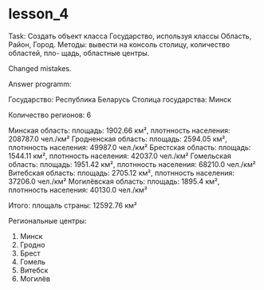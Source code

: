 # lesson_4

Task:
Создать объект класса Государство, используя классы Область, Район,
Город. Методы: вывести на консоль столицу, количество областей, пло-
щадь, областные центры.

Changed mistakes.

Answer programm:

Государство: Республика Беларусь
Столица государства:  Минск

Количество регионов: 6

Минская область: площадь: 1902.66 км², плотнность населения: 208787.0 чел./км²
Гродненская область: площадь: 2594.05 км², плотнность населения: 49987.0 чел./км²
Брестская область: площадь: 1544.11 км², плотнность населения: 42037.0 чел./км²
Гомельская область: площадь: 1951.42 км², плотнность населения: 68210.0 чел./км²
Витебская область: площадь: 2705.12 км², плотнность населения: 37206.0 чел./км²
Могилёвская область: площадь: 1895.4 км², плотнность населения: 40130.0 чел./км²

Итого: площаль страны: 12592.76 км²

Региональные центры:
1. Минск
2. Гродно
3. Брест
4. Гомель
5. Витебск
6. Могилёв
